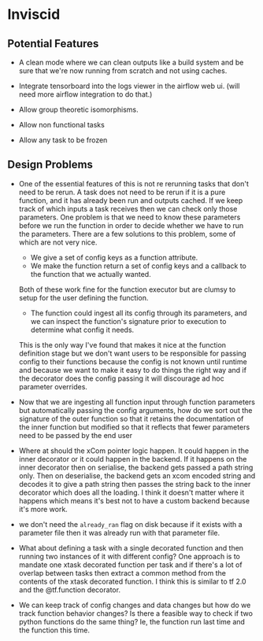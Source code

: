 # Inviscid
## Potential Features
* A clean mode where we can clean outputs like a build system and be sure that we're now running from scratch and not using caches.

* Integrate tensorboard into the logs viewer in the airflow web ui.  (will need more airflow integration to do that.)

* Allow group theoretic isomorphisms.

* Allow non functional tasks

* Allow any task to be frozen

## Design Problems
* One of the essential features of this is not re rerunning tasks that don't need to be rerun.  A task does not need to be rerun if it is a pure function, and it has already been run and outputs cached.  If we keep track of which inputs a task receives then we can check only those parameters.  One problem is that we need to know these parameters before we run the function in order to decide whether we have to run the parameters.  There are a few solutions to this problem, some of which are not very nice.
    * We give a set of config keys as a function attribute.
    * We make the function return a set of config keys and a callback to the function that we actually wanted.
  
  Both of these work fine for the function executor but are clumsy to setup for the user defining the function.
    * The function could ingest all its config through its parameters, and we can inspect the function's signature prior to execution to determine what config it needs.
  
  This is the only way I've found that makes it nice at the function definition stage but we don't want users to be responsible for passing config to their functions because the config is not known until runtime and because we want to make it easy to do things the right way and if the decorator does the config passing it will discourage ad hoc parameter overrides.
  
* Now that we are ingesting all function input through function parameters but automatically passing the config arguments, how do we sort out the signature of the outer function so that it retains the documentation of the inner function but modified so that it reflects that fewer parameters need to be passed by the end user

* Where at should the xCom pointer logic happen.  It could happen in the inner decorator or it could happen in the backend.  If it happens on the inner decorator then on serialise, the backend gets passed a path string only.  Then on deserialise,  the backend gets an xcom encoded string and decodes it to give a path string then passes the string back to the inner decorator which does all the loading.  I think it doesn't matter where it happens which means it's best not to have a custom backend because it's more work.

* we don't need the `already_ran` flag on disk because if it exists with a parameter file then it was already run with that parameter file.

* What about defining a task with a single decorated function and then running two instances of it with different config?   One approach is to mandate one xtask decorated function per task and if there's a lot of overlap between tasks then extract a common method from the contents of the xtask decorated function.  I think this is similar to tf 2.0 and the @tf.function decorator.

* We can keep track of config changes and data changes but how do we track function behavior changes?  Is there a feasible way to check if two python functions do the same thing? Ie, the function run last time and the function this time.
